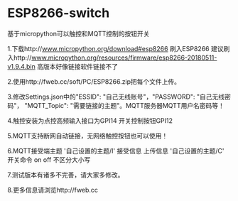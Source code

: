 # ESP8266-switch
基于micropython可以触控和MQTT控制的按钮开关

1.下载http://www.micropython.org/download#esp8266
刷入ESP8266
建议刷入http://www.micropython.org/resources/firmware/esp8266-20180511-v1.9.4.bin
高版本好像链接软件链接不了

2.使用http://fweb.cc/soft/PC/ESP8266.zip把每个文件上传。

3.修改Settings.json中的"ESSID": "自己无线账号"，"PASSWORD": "自己无线密码"， "MQTT_Topic": "需要链接的主题"。MQTT服务器MQTT用户名密码等！

4.触控安装为点控高频输入接口为GPI14 开关控制按钮GPI12

5.MQTT支持断网自动链接，无网络触控按钮也可以使用！

6.MQTT接受端主题 '自己设置的主题/I' 接受信息 上传信息 '自己设置的主题/C' 开关命令 on off 不区分大小写

7.测试版本有诸多不完善，请大家多修改。

8.更多信息请浏览http://fweb.cc
